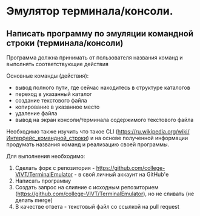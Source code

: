 # Эмулятор терминала/консоли.

## Написать программу по эмуляции командной строки (терминала/консоли) 

Программа должна принимать от пользователя названия команд и выполнять соответствующие действия

Основные команды (действия): 
- вывод полного пути, где сейчас находитесь в структуре каталогов 
- переход в указанный каталог 
- создание текстового файла 
- копирование в указанное место 
- удаление файла 
- вывод на экран консоли/терминала содержимого текстового файла 

Необходимо также изучить что такое CLI (https://ru.wikipedia.org/wiki/Интерфейс_командной_строки) и на основе полученной информации продумать названия команд и реализацию своей программы. 

Для выполнения необходимо: 
1. Сделать форк с репозитория - https://github.com/college-VIVT/TerminalEmulator - в свой личный аккаунт на GitHub'е 
2. Написать программу 
3. Создать запрос на слияние с исходным репозиторием (https://github.com/college-VIVT/TerminalEmulator), но не сливать (не делать merge) 
4. В качестве ответа - текстовый файл со ссылкой на pull request
